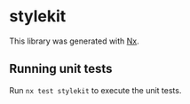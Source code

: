# stylekit

This library was generated with [Nx](https://nx.dev).

## Running unit tests

Run `nx test stylekit` to execute the unit tests.
